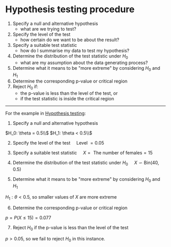 # Hypothesis testing procedure

1. Specify a null and alternative hypothesis
    * what are we trying to test?
1. Specify the level of the test
    * how certain do we want to be about the result?
1. Specify a suitable test statistic
    * how do I summarise my data to test my hypothesis?
1. Determine the distribution of the test statistic under $H_0$
    * what are my assumption about the data generating process?
1. Determine what it means to be "more extreme" by considering  $H_0$ and $H_1$
1. Determine the corresponding p-value or critical region
1. Reject $H_0$ if:
    * the p-value is less than the level of the test, or
    * if the test statistic is inside the critical region

---

For the example in [Hypothesis testing](202210150928):
1. Specify a null and alternative hypothesis

$H_0: \theta = 0.5\\$
$H_1: \theta < 0.5\\$

2. Specify the level of the test $\enspace \enspace \text{Level } = 0.05$

3. Specify a suitable test statistic $\enspace \enspace X = \text{ The number of
   females} = 15$

4. Determine the distribution of the test statistic under $H_0$ $\enspace \enspace X \backsim \text{Bin}(40, 0.5)$

5. Determine what it means to be "more extreme" by considering  $H_0$ and $H_1$

$H_1: \theta < 0.5$, so smaller values of $X$ are more extreme

6. Determine the corresponding p-value or critical region

$p = P(X \le  15) = 0.077$

7. Reject $H_0$ if the p-value is less than the level of the test

$p > 0.05$, so we fail to reject $H_0$ in this instance.
